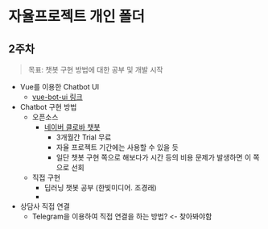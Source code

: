 # 자율프로젝트 개인 폴더

## 2주차

> 목표: 챗봇 구현 방법에 대한 공부 및 개발 시작

- Vue를 이용한 Chatbot UI
  - [vue-bot-ui 링크](https://github.com/JuzSer/vue-bot-ui)
- Chatbot 구현 방법
  - 오픈소스
    - [네이버 클로바 챗봇](https://www.ncloud.com/product/aiService/chatbot)
      - 3개월간 Trial 무료
      - 자율 프로젝트 기간에는 사용할 수 있을 듯
      - 일단 챗봇 구현 쪽으로 해보다가 시간 등의 비용 문제가 발생하면 이 쪽으로 선회
  - 직접 구현
    - 딥러닝 챗봇 공부 (한빛미디어. 조경래)
    - 
- 상담사 직접 연결
  - Telegram을 이용하여 직접 연결을 하는 방법? <- 찾아봐야함

